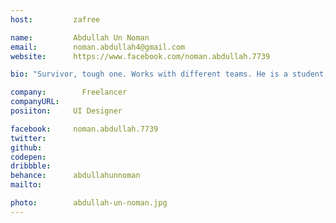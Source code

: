 ```yaml
---
host:         zafree

name:         Abdullah Un Noman
email:        noman.abdullah4@gmail.com
website:      https://www.facebook.com/noman.abdullah.7739

bio: "Survivor, tough one. Works with different teams. He is a student, but already saved lots of money by doing some freelancing works. Now he wants to learn how front-end developers run their shits."

company:     	Freelancer
companyURL:   
posiiton:     UI Designer

facebook:     noman.abdullah.7739
twitter:  
github:   
codepen:
dribbble:
behance:      abdullahunnoman
mailto:       

photo:        abdullah-un-noman.jpg
---
```

